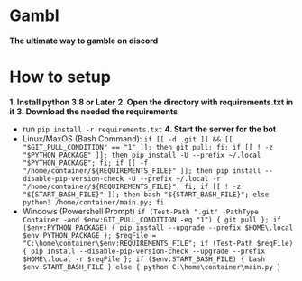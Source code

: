 # Gambl
**The ultimate way to gamble on discord**

# How to setup
**1. Install python 3.8 or Later**
**2. Open the directory with requirements.txt in it**
**3. Download the needed the requirements**
- run `pip install -r requirements.txt`
**4. Start the server for the bot**
- Linux/MaxOS (Bash Command):
`if [[ -d .git ]] && [[ "$GIT_PULL_CONDITION" == "1" ]]; then git pull; fi; if [[ ! -z "$PYTHON_PACKAGE" ]]; then pip install -U --prefix ~/.local "$PYTHON_PACKAGE"; fi; if [[ -f "/home/container/${REQUIREMENTS_FILE}" ]]; then pip install --disable-pip-version-check -U --prefix ~/.local -r "/home/container/${REQUIREMENTS_FILE}"; fi; if [[ ! -z "${START_BASH_FILE}" ]]; then bash "${START_BASH_FILE}"; else python3 /home/container/main.py; fi`
- Windows (Powershell Prompt)
`if (Test-Path ".git" -PathType Container -and $env:GIT_PULL_CONDITION -eq "1") { git pull }; if ($env:PYTHON_PACKAGE) { pip install --upgrade --prefix $HOME\.local $env:PYTHON_PACKAGE }; $reqFile = "C:\home\container\$env:REQUIREMENTS_FILE"; if (Test-Path $reqFile) { pip install --disable-pip-version-check --upgrade --prefix $HOME\.local -r $reqFile }; if ($env:START_BASH_FILE) { bash $env:START_BASH_FILE } else { python C:\home\container\main.py }`
